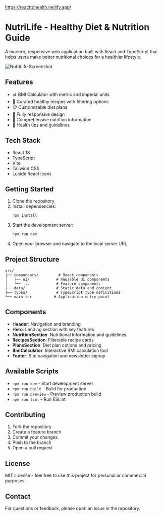 https://reacttohealth.netlify.app/

# NutriLife - Healthy Diet & Nutrition Guide

A modern, responsive web application built with React and TypeScript that helps users make better nutritional choices for a healthier lifestyle.

![NutriLife Screenshot](https://images.pexels.com/photos/1640770/pexels-photo-1640770.jpeg?auto=compress&cs=tinysrgb&w=1260&h=750&dpr=2)

## Features

- 📊 BMI Calculator with metric and imperial units
- 🥗 Curated healthy recipes with filtering options
- 📋 Customizable diet plans
- 📱 Fully responsive design
- 🎯 Comprehensive nutrition information
- 💪 Health tips and guidelines

## Tech Stack

- React 18
- TypeScript
- Vite
- Tailwind CSS
- Lucide React Icons

## Getting Started

1. Clone the repository
2. Install dependencies:
   ```bash
   npm install
   ```
3. Start the development server:
   ```bash
   npm run dev
   ```
4. Open your browser and navigate to the local server URL

## Project Structure

```
src/
├── components/         # React components
│   ├── ui/            # Reusable UI components
│   └── ...            # Feature components
├── data/              # Static data and content
├── types/             # TypeScript type definitions
└── main.tsx          # Application entry point
```

## Components

- **Header**: Navigation and branding
- **Hero**: Landing section with key features
- **NutritionSection**: Nutritional information and guidelines
- **RecipesSection**: Filterable recipe cards
- **PlansSection**: Diet plan options and pricing
- **BmiCalculator**: Interactive BMI calculation tool
- **Footer**: Site navigation and newsletter signup

## Available Scripts

- `npm run dev` - Start development server
- `npm run build` - Build for production
- `npm run preview` - Preview production build
- `npm run lint` - Run ESLint

## Contributing

1. Fork the repository
2. Create a feature branch
3. Commit your changes
4. Push to the branch
5. Open a pull request

## License

MIT License - feel free to use this project for personal or commercial purposes.

## Contact

For questions or feedback, please open an issue in the repository.
